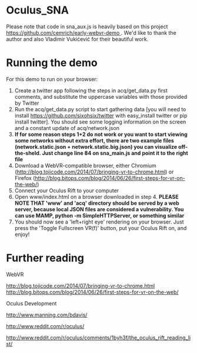 Oculus_SNA
==========

Please note that code in sna_aux.js is heavily based on this project [https://github.com/cemrich/early-webvr-demo
](https://github.com/cemrich/early-webvr-demo
). We'd like to thank the author and also Vladimir Vukićević for their beautiful work.


Running the demo
================

For this demo to run on your browser:

1. Create a twitter app following the steps in acq/get_data.py first comments, and substitute the uppercase variables with those provided by Twitter
2. Run the acq/get_data.py script to start gathering data [you will need to install https://github.com/sixohsix/twitter with easy_install twitter or pip install twitter]. You should see some logging information on the screen and a constant update of acq/network.json
3. **If for some reason steps 1+2 do not work or you want to start viewing some networks without extra effort, there are two example files (network.static.json + network.static.big.json) you can visualize off-the-sheld. Just change line 84 on sna_main.js and point it to the right file**
4. Download a WebVR-compatible browser, either Chromium (http://blog.tojicode.com/2014/07/bringing-vr-to-chrome.html) or Firefox (http://blog.bitops.com/blog/2014/06/26/first-steps-for-vr-on-the-web/)
5. Connect your Oculus Rift to your computer
6. Open www/index.html on a browser downloaded in step 4. **PLEASE NOTE THAT 'www' and 'acq' directory should be served by a web server, because local JSON files are considered a vulnerability. You can use MAMP, python -m SimpleHTTPServer, or something similar**
7. You should now see a 'left+right eye' rendering on your browser. Just press the 'Toggle Fullscreen VR(f)' button, put your Oculus Rift on, and enjoy!

Further reading
===============

WebVR

http://blog.tojicode.com/2014/07/bringing-vr-to-chrome.html
http://blog.bitops.com/blog/2014/06/26/first-steps-for-vr-on-the-web/

Oculus Development

http://www.manning.com/bdavis/

http://www.reddit.com/r/oculus/

http://www.reddit.com/r/oculus/comments/1byh3f/the_oculus_rift_reading_list/
